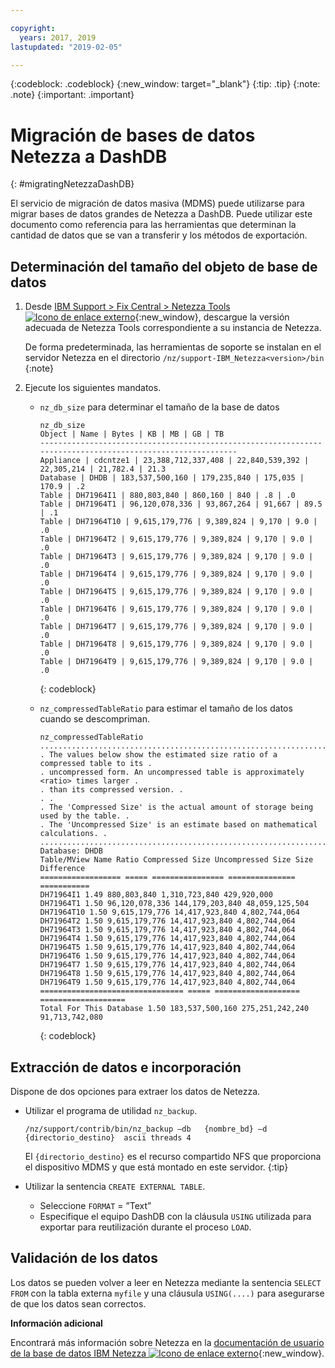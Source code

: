 ```yaml
---

copyright:
  years: 2017, 2019
lastupdated: "2019-02-05"

---
```

{:codeblock: .codeblock}
{:new_window: target="_blank"}
{:tip: .tip}
{:note: .note}
{:important: .important}

# Migración de bases de datos Netezza a DashDB
{: #migratingNetezzaDashDB}

El servicio de migración de datos masiva (MDMS) puede utilizarse para migrar bases de datos grandes de Netezza a DashDB. Puede utilizar este documento como referencia para las herramientas que determinan la cantidad de datos que se van a transferir y los métodos de exportación.

## Determinación del tamaño del objeto de base de datos
1. Desde [IBM Support > Fix Central > Netezza Tools ![Icono de enlace externo](../../icons/launch-glyph.svg "Icono de enlace externo")](https://www-945.ibm.com/support/fixcentral/options?selectionBean.selectedTab=find&selection=ibm%2fInformation+Management%3bPureData+System+for+Analytics%3bibm%2fInformation+Management%2fNetezza+Tools){:new_window}, descargue la versión adecuada de Netezza Tools correspondiente a su instancia de Netezza.

   De forma predeterminada, las herramientas de soporte se instalan en el servidor Netezza en el directorio `/nz/support-IBM_Netezza<version>/bin`
   {:note}

2. Ejecute los siguientes mandatos.
   - `nz_db_size` para determinar el tamaño de la base de datos

     ```
     nz_db_size
     Object | Name | Bytes | KB | MB | GB | TB
     -----------------------------------------------------------------------------------------------------------
     Appliance | cdcntze1 | 23,388,712,337,408 | 22,840,539,392 | 22,305,214 | 21,782.4 | 21.3
     Database | DHDB | 183,537,500,160 | 179,235,840 | 175,035 | 170.9 | .2
     Table | DH71964I1 | 880,803,840 | 860,160 | 840 | .8 | .0
     Table | DH71964T1 | 96,120,078,336 | 93,867,264 | 91,667 | 89.5 | .1
     Table | DH71964T10 | 9,615,179,776 | 9,389,824 | 9,170 | 9.0 | .0
     Table | DH71964T2 | 9,615,179,776 | 9,389,824 | 9,170 | 9.0 | .0
     Table | DH71964T3 | 9,615,179,776 | 9,389,824 | 9,170 | 9.0 | .0
     Table | DH71964T4 | 9,615,179,776 | 9,389,824 | 9,170 | 9.0 | .0
     Table | DH71964T5 | 9,615,179,776 | 9,389,824 | 9,170 | 9.0 | .0
     Table | DH71964T6 | 9,615,179,776 | 9,389,824 | 9,170 | 9.0 | .0
     Table | DH71964T7 | 9,615,179,776 | 9,389,824 | 9,170 | 9.0 | .0
     Table | DH71964T8 | 9,615,179,776 | 9,389,824 | 9,170 | 9.0 | .0
     Table | DH71964T9 | 9,615,179,776 | 9,389,824 | 9,170 | 9.0 | .0
     ```
     {: codeblock}

   - `nz_compressedTableRatio` para estimar el tamaño de los datos cuando se descompriman.

      ```
      nz_compressedTableRatio
      ....................................................................................
      . The values below show the estimated size ratio of a compressed table to its .
      . uncompressed form. An uncompressed table is approximately <ratio> times larger .
      . than its compressed version. .
      . .
      . The 'Compressed Size' is the actual amount of storage being used by the table. .
      . The 'Uncompressed Size' is an estimate based on mathematical calculations. .
      ....................................................................................
      Database: DHDB
      Table/MView Name Ratio Compressed Size Uncompressed Size Size Difference
      ================== ===== ================ =============== ===========
      DH71964I1 1.49 880,803,840 1,310,723,840 429,920,000
      DH71964T1 1.50 96,120,078,336 144,179,203,840 48,059,125,504
      DH71964T10 1.50 9,615,179,776 14,417,923,840 4,802,744,064
      DH71964T2 1.50 9,615,179,776 14,417,923,840 4,802,744,064
      DH71964T3 1.50 9,615,179,776 14,417,923,840 4,802,744,064
      DH71964T4 1.50 9,615,179,776 14,417,923,840 4,802,744,064
      DH71964T5 1.50 9,615,179,776 14,417,923,840 4,802,744,064
      DH71964T6 1.50 9,615,179,776 14,417,923,840 4,802,744,064
      DH71964T7 1.50 9,615,179,776 14,417,923,840 4,802,744,064
      DH71964T8 1.50 9,615,179,776 14,417,923,840 4,802,744,064
      DH71964T9 1.50 9,615,179,776 14,417,923,840 4,802,744,064
      ================================ ===== =================== ===================
      Total For This Database 1.50 183,537,500,160 275,251,242,240 91,713,742,080
      ```
      {: codeblock}

## Extracción de datos e incorporación

Dispone de dos opciones para extraer los datos de Netezza.
- Utilizar el programa de utilidad `nz_backup`.
   ```
   /nz/support/contrib/bin/nz_backup –db   {nombre_bd} –d  {directorio_destino}  ascii threads 4
   ```

   El `{directorio_destino}` es el recurso compartido NFS que proporciona el dispositivo MDMS y que está montado en este servidor.
   {:tip}

- Utilizar la sentencia `CREATE EXTERNAL TABLE`.
   - Seleccione `FORMAT` = ”Text”
   - Especifique el equipo DashDB con la cláusula `USING` utilizada para exportar para reutilización durante el proceso `LOAD`.


## Validación de los datos
Los datos se pueden volver a leer en Netezza mediante la sentencia `SELECT FROM` con la tabla externa `myfile` y una cláusula `USING(....)` para asegurarse de que los datos sean correctos.

**Información adicional**

Encontrará más información sobre Netezza en la [documentación de usuario de la base de datos IBM Netezza ![Icono de enlace externo](../../icons/launch-glyph.svg "Icono de enlace externo")](https://www.ibm.com/support/knowledgecenter/en/SSULQD_7.2.1/com.ibm.nz.dbu.doc/c_dbuser_plg_overview.html){:new_window}.
